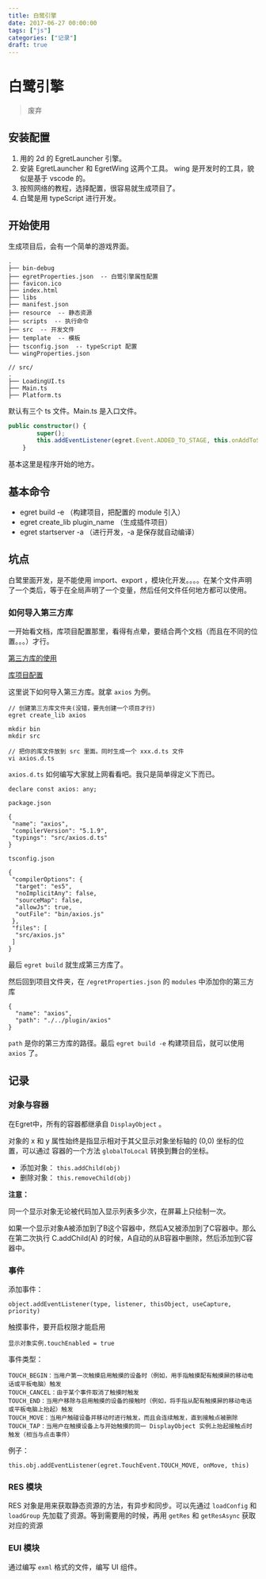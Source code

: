 ```yaml
---
title: 白鹭引擎
date: 2017-06-27 00:00:00
tags: ["js"]
categories: ["记录"]
draft: true
---
```


# 白鹭引擎

> 废弃

## 安装配置

1. 用的 2d 的 EgretLauncher 引擎。
2. 安装 EgretLauncher 和 EgretWing 这两个工具。 wing 是开发时的工具，貌似是基于 vscode 的。
3. 按照网络的教程，选择配置，很容易就生成项目了。
4. 白鹭是用 typeScript 进行开发。

## 开始使用

生成项目后，会有一个简单的游戏界面。

```
.
├── bin-debug
├── egretProperties.json  -- 白鹭引擎属性配置
├── favicon.ico
├── index.html
├── libs
├── manifest.json
├── resource  -- 静态资源
├── scripts  -- 执行命令
├── src  -- 开发文件
├── template  -- 模板
├── tsconfig.json  -- typeScript 配置
└── wingProperties.json
```

```
// src/
.
├── LoadingUI.ts
├── Main.ts
├── Platform.ts
```

默认有三个 ts 文件。Main.ts 是入口文件。

```typescript
public constructor() {
        super();
        this.addEventListener(egret.Event.ADDED_TO_STAGE, this.onAddToStage, this);
    }
```

基本这里是程序开始的地方。

## 基本命令

* egret build -e （构建项目，把配置的 module 引入）
* egret create_lib plugin_name （生成插件项目）
* egret startserver -a （进行开发，-a 是保存就自动编译）

## 坑点

白鹭里面开发，是不能使用 import、export ，模块化开发。。。。在某个文件声明了一个类后，等于在全局声明了一个变量，然后任何文件任何地方都可以使用。

### 如何导入第三方库

一开始看文档，库项目配置那里，看得有点晕，要结合两个文档（而且在不同的位置。。。）才行。

[第三方库的使用](http://developer.egret.com/cn/github/egret-docs/extension/threes/instructions/index.html)

[库项目配置](http://developer.egret.com/cn/github/egret-docs/Engine2D/projectConfig/libraryProject/index.html)

这里说下如何导入第三方库。就拿 `axios` 为例。

```
// 创建第三方库文件夹(没错，要先创建一个项目才行)
egret create_lib axios

mkdir bin
mkdir src

// 把你的库文件放到 src 里面。同时生成一个 xxx.d.ts 文件
vi axios.d.ts

```

`axios.d.ts` 如何编写大家就上网看看吧。我只是简单得定义下而已。

``declare const axios: any;``

`package.json`

```
{
 "name": "axios",
 "compilerVersion": "5.1.9",
 "typings": "src/axios.d.ts"
}
```

`tsconfig.json`

```
{
 "compilerOptions": {
  "target": "es5",
  "noImplicitAny": false,
  "sourceMap": false,
  "allowJs": true,
  "outFile": "bin/axios.js"
 },
 "files": [
  "src/axios.js"
 ]
}
```

最后 `egret build` 就生成第三方库了。

然后回到项目文件夹，在 `/egretProperties.json` 的 `modules` 中添加你的第三方库

```
{
  "name": "axios",
  "path": "./../plugin/axios"
}
```

`path` 是你的第三方库的路径。最后 `egret build -e` 构建项目后，就可以使用 `axios` 了。

## 记录

### 对象与容器

在Egret中，所有的容器都继承自 `DisplayObject` 。

对象的 x 和 y 属性始终是指显示相对于其父显示对象坐标轴的 (0,0) 坐标的位置，可以通过 容器的一个方法 `globalToLocal` 转换到舞台的坐标。

* 添加对象： `this.addChild(obj)`
* 删除对象： `this.removeChild(obj)`

**注意：**

同一个显示对象无论被代码加入显示列表多少次，在屏幕上只绘制一次。

如果一个显示对象A被添加到了B这个容器中，然后A又被添加到了C容器中。那么在第二次执行 C.addChild(A) 的时候，A自动的从B容器中删除，然后添加到C容器中。

### 事件

添加事件：

```
object.addEventListener(type, listener, thisObject, useCapture, priority)
```

触摸事件，要开启权限才能启用

```
显示对象实例.touchEnabled = true
```

事件类型：

```
TOUCH_BEGIN：当用户第一次触摸启用触摸的设备时（例如，用手指触摸配有触摸屏的移动电话或平板电脑）触发
TOUCH_CANCEL：由于某个事件取消了触摸时触发
TOUCH_END：当用户移除与启用触摸的设备的接触时（例如，将手指从配有触摸屏的移动电话或平板电脑上抬起）触发
TOUCH_MOVE：当用户触碰设备并移动时进行触发，而且会连续触发，直到接触点被删除
TOUCH_TAP：当用户在触摸设备上与开始触摸的同一 DisplayObject 实例上抬起接触点时触发（相当与点击事件）
```

例子：

```
this.obj.addEventListener(egret.TouchEvent.TOUCH_MOVE, onMove, this)
```

### RES 模块

RES 对象是用来获取静态资源的方法，有异步和同步。可以先通过 `loadConfig` 和 `loadGroup` 先加载了资源。等到需要用的时候，再用 `getRes` 和 `getResAsync` 获取对应的资源

### EUI 模块

通过编写 `exml` 格式的文件，编写 UI 组件。

